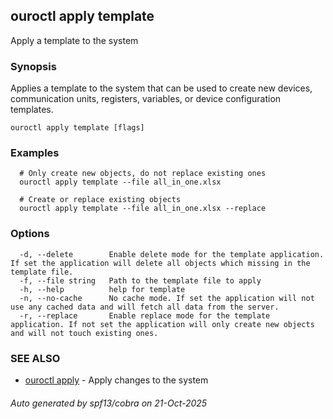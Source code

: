 ## ouroctl apply template

Apply a template to the system

### Synopsis

Applies a template to the system that can be used to create new devices, communication units, registers, variables, or device configuration templates.

```
ouroctl apply template [flags]
```

### Examples

```
  # Only create new objects, do not replace existing ones
  ouroctl apply template --file all_in_one.xlsx

  # Create or replace existing objects
  ouroctl apply template --file all_in_one.xlsx --replace
```

### Options

```
  -d, --delete        Enable delete mode for the template application. If set the application will delete all objects which missing in the template file.
  -f, --file string   Path to the template file to apply
  -h, --help          help for template
  -n, --no-cache      No cache mode. If set the application will not use any cached data and will fetch all data from the server.
  -r, --replace       Enable replace mode for the template application. If not set the application will only create new objects and will not touch existing ones.
```

### SEE ALSO

* [ouroctl apply](ouroctl_apply.md)	 - Apply changes to the system

###### Auto generated by spf13/cobra on 21-Oct-2025
